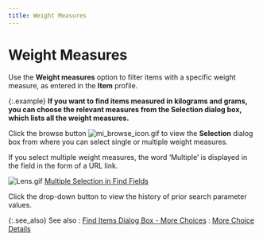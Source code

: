 ```yaml
---
title: Weight Measures
---
```


# Weight Measures


Use the **Weight measures** option  to filter items with a specific weight measure, as entered in the **Item** profile.


{:.example}
**If you want to find items measured in kilograms  and grams, you can choose the relevant measures from the **Selection** dialog box, which lists all the weight measures.**


Click the browse button ![mi_browse_icon.gif]({{site.mi_baseurl}}/img/mi_browse_icon.gif) to view the **Selection** dialog box from where you can select single or multiple weight  measures.


If you select multiple weight measures, the word ‘Multiple’ is displayed  in the field in the form of a URL link.


![Lens.gif]({{site.mi_baseurl}}/img/lens.gif) [Multiple  Selection in Find Fields]({{site.wwe_chm}}/advanced-options/find-function/multiple_selection_in_find_fields.html)


Click the drop-down button to view the history of prior search parameter  values.


{:.see_also}
See also
: [Find  Items Dialog Box - More Choices]({{site.mi_baseurl}}/finding-items/create-a-new-item-filter/find-items-dialog-box/the_find_items_dialog_box_more_choices.html)
: [More Choice Details]({{site.mi_baseurl}}/finding-items/find-item-details/more-choice-details/more_choice_details.html)
